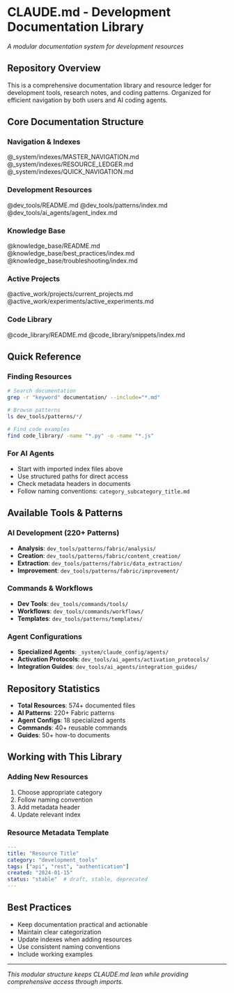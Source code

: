 # CLAUDE.md - Development Documentation Library
*A modular documentation system for development resources*

## Repository Overview
This is a comprehensive documentation library and resource ledger for development tools, research notes, and coding patterns. Organized for efficient navigation by both users and AI coding agents.

## Core Documentation Structure

### Navigation & Indexes
@_system/indexes/MASTER_NAVIGATION.md
@_system/indexes/RESOURCE_LEDGER.md
@_system/indexes/QUICK_NAVIGATION.md

### Development Resources
@dev_tools/README.md
@dev_tools/patterns/index.md
@dev_tools/ai_agents/agent_index.md

### Knowledge Base
@knowledge_base/README.md
@knowledge_base/best_practices/index.md
@knowledge_base/troubleshooting/index.md

### Active Projects
@active_work/projects/current_projects.md
@active_work/experiments/active_experiments.md

### Code Library
@code_library/README.md
@code_library/snippets/index.md

## Quick Reference

### Finding Resources
```bash
# Search documentation
grep -r "keyword" documentation/ --include="*.md"

# Browse patterns
ls dev_tools/patterns/*/

# Find code examples
find code_library/ -name "*.py" -o -name "*.js"
```

### For AI Agents
- Start with imported index files above
- Use structured paths for direct access
- Check metadata headers in documents
- Follow naming conventions: `category_subcategory_title.md`

## Available Tools & Patterns

### AI Development (220+ Patterns)
- **Analysis**: `dev_tools/patterns/fabric/analysis/`
- **Creation**: `dev_tools/patterns/fabric/content_creation/`
- **Extraction**: `dev_tools/patterns/fabric/data_extraction/`
- **Improvement**: `dev_tools/patterns/fabric/improvement/`

### Commands & Workflows
- **Dev Tools**: `dev_tools/commands/tools/`
- **Workflows**: `dev_tools/commands/workflows/`
- **Templates**: `dev_tools/patterns/templates/`

### Agent Configurations
- **Specialized Agents**: `_system/claude_config/agents/`
- **Activation Protocols**: `dev_tools/ai_agents/activation_protocols/`
- **Integration Guides**: `dev_tools/ai_agents/integration_guides/`

## Repository Statistics
- **Total Resources**: 574+ documented files
- **AI Patterns**: 220+ Fabric patterns
- **Agent Configs**: 18 specialized agents
- **Commands**: 40+ reusable commands
- **Guides**: 50+ how-to documents

## Working with This Library

### Adding New Resources
1. Choose appropriate category
2. Follow naming convention
3. Add metadata header
4. Update relevant index

### Resource Metadata Template
```yaml
---
title: "Resource Title"
category: "development_tools"
tags: ["api", "rest", "authentication"]
created: "2024-01-15"
status: "stable"  # draft, stable, deprecated
---
```

## Best Practices
- Keep documentation practical and actionable
- Maintain clear categorization
- Update indexes when adding resources
- Use consistent naming conventions
- Include working examples

---
*This modular structure keeps CLAUDE.md lean while providing comprehensive access through imports.*
